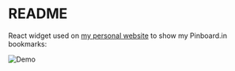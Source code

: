 # README

React widget used on [my personal website](https://egrajeda.com) to show my Pinboard.in bookmarks:

![Demo](https://user-images.githubusercontent.com/12800/50744248-1e599c80-1200-11e9-9426-611f8db5c986.png)
